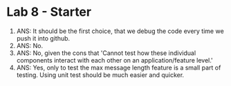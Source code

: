 # Lab 8 - Starter

1) ANS: It should be the first choice, that we debug the code every time we push it into github.
2) ANS: No.
3) ANS: No, given the cons that 'Cannot test how these individual components interact with each other on an application/feature level.'
4) ANS: Yes, only to test the max message length feature is a small part of testing. Using unit test should be much easier and quicker.